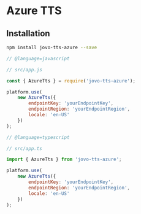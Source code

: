 # Azure TTS

## Installation

```sh
npm install jovo-tts-azure --save
```

```javascript
// @language=javascript

// src/app.js

const { AzureTts } = require('jovo-tts-azure');

platform.use(
	new AzureTts({
		endpointKey: 'yourEndpointKey',
		endpointRegion: 'yourEndpointRegion',
		locale: 'en-US'
	})
);

// @language=typescript

// src/app.ts

import { AzureTts } from 'jovo-tts-azure';

platform.use(
	new AzureTts({
		endpointKey: 'yourEndpointKey',
		endpointRegion: 'yourEndpointRegion',
		locale: 'en-US'
	})
);
```

<!--[metadata]: {"description": "Voice analytics, databases, and more third-party integrations for building voice apps with Jovo",
"route": "tts/azure" }-->
